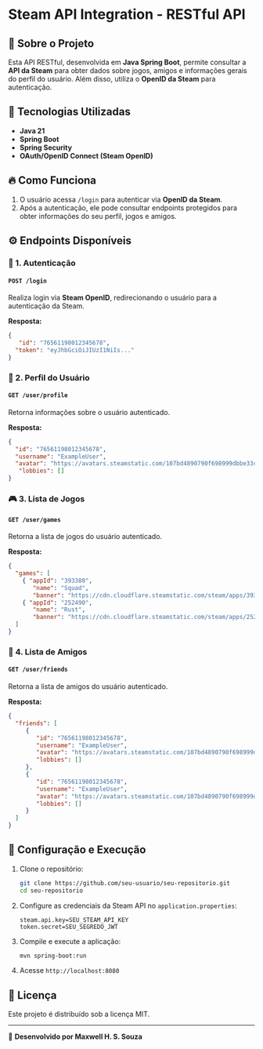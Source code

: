 # Steam API Integration - RESTful API

## 📌 Sobre o Projeto
Esta API RESTful, desenvolvida em **Java Spring Boot**, permite consultar a **API da Steam** para obter dados sobre jogos, amigos e informações gerais do perfil do usuário. Além disso, utiliza o **OpenID da Steam** para autenticação.

## 🚀 Tecnologias Utilizadas
- **Java 21**
- **Spring Boot**
- **Spring Security**
- **OAuth/OpenID Connect (Steam OpenID)**

## 🔥 Como Funciona
1. O usuário acessa `/login` para autenticar via **OpenID da Steam**.
2. Após a autenticação, ele pode consultar endpoints protegidos para obter informações do seu perfil, jogos e amigos.

## ⚙️ Endpoints Disponíveis

### 🔑 1. Autenticação
#### `POST /login`
Realiza login via **Steam OpenID**, redirecionando o usuário para a autenticação da Steam.

**Resposta:**
```json
{
   "id": "76561198012345678",
  "token": "eyJhbGciOiJIUzI1NiIs..."
}
```

### 👤 2. Perfil do Usuário
#### `GET /user/profile`
Retorna informações sobre o usuário autenticado.

**Resposta:**
```json
{
  "id": "76561198012345678",
  "username": "ExampleUser",
  "avatar": "https://avatars.steamstatic.com/107bd4890790f698999dbbe33c87babdd68ab8ff_full.jpg",
   "lobbies": []
}
```

### 🎮 3. Lista de Jogos
#### `GET /user/games`
Retorna a lista de jogos do usuário autenticado.

**Resposta:**
```json
{
  "games": [
    { "appId": "393380",
       "name": "Squad",
       "banner": "https://cdn.cloudflare.steamstatic.com/steam/apps/393380/header.jpg" },
    { "appId": "252490",
       "name": "Rust", 
       "banner": "https://cdn.cloudflare.steamstatic.com/steam/apps/252490/header.jpg" }
  ]
}
```

### 👫 4. Lista de Amigos
#### `GET /user/friends`
Retorna a lista de amigos do usuário autenticado.

**Resposta:**
```json
{
  "friends": [
     {
        "id": "76561198012345678",
        "username": "ExampleUser",
        "avatar": "https://avatars.steamstatic.com/107bd4890790f698999dbbe33c87babdd68ab8ff_full.jpg",
        "lobbies": []
     },
     {
        "id": "76561198012345678",
        "username": "ExampleUser",
        "avatar": "https://avatars.steamstatic.com/107bd4890790f698999dbbe33c87babdd68ab8ff_full.jpg",
        "lobbies": []
     }
  ]
}
```

## 🔧 Configuração e Execução
1. Clone o repositório:
   ```sh
   git clone https://github.com/seu-usuario/seu-repositorio.git
   cd seu-repositorio
   ```
2. Configure as credenciais da Steam API no `application.properties`:
   ```properties
   steam.api.key=SEU_STEAM_API_KEY
   token.secret=SEU_SEGREDO_JWT
   ```
3. Compile e execute a aplicação:
   ```sh
   mvn spring-boot:run
   ```
4. Acesse `http://localhost:8080`

## 📜 Licença
Este projeto é distribuído sob a licença MIT.

---
🚀 **Desenvolvido por Maxwell H. S. Souza**
